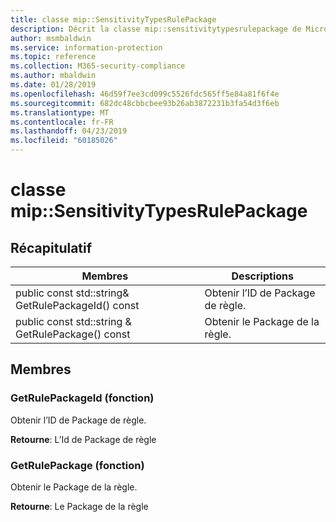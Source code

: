 ```yaml
---
title: classe mip::SensitivityTypesRulePackage
description: Décrit la classe mip::sensitivitytypesrulepackage de Microsoft Information Protection (MIP) SDK.
author: msmbaldwin
ms.service: information-protection
ms.topic: reference
ms.collection: M365-security-compliance
ms.author: mbaldwin
ms.date: 01/28/2019
ms.openlocfilehash: 46d59f7ee3cd099c5526fdc565ff5e84a81f6f4e
ms.sourcegitcommit: 682dc48cbbcbee93b26ab3872231b3fa54d3f6eb
ms.translationtype: MT
ms.contentlocale: fr-FR
ms.lasthandoff: 04/23/2019
ms.locfileid: "60185026"
---
```

# <a name="class-mipsensitivitytypesrulepackage"></a>classe mip::SensitivityTypesRulePackage 
  
## <a name="summary"></a>Récapitulatif
 Membres                        | Descriptions                                
--------------------------------|---------------------------------------------
public const std::string& GetRulePackageId() const  |  Obtenir l’ID de Package de règle.
public const std::string & GetRulePackage() const  |  Obtenir le Package de la règle.
  
## <a name="members"></a>Membres
  
### <a name="getrulepackageid-function"></a>GetRulePackageId (fonction)
Obtenir l’ID de Package de règle.

  
**Retourne**: L’Id de Package de règle
  
### <a name="getrulepackage-function"></a>GetRulePackage (fonction)
Obtenir le Package de la règle.

  
**Retourne**: Le Package de la règle